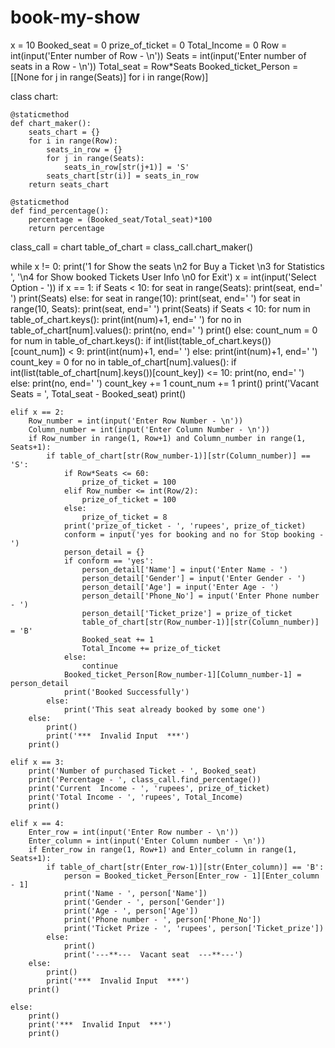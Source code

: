 # book-my-show
x = 10
Booked_seat = 0
prize_of_ticket = 0
Total_Income = 0
Row = int(input('Enter number of Row - \n'))
Seats = int(input('Enter number of seats in a Row - \n'))
Total_seat = Row*Seats
Booked_ticket_Person = [[None for j in range(Seats)] for i in range(Row)]

class chart:

    @staticmethod
    def chart_maker():
        seats_chart = {}
        for i in range(Row):
            seats_in_row = {}
            for j in range(Seats):
                seats_in_row[str(j+1)] = 'S'
            seats_chart[str(i)] = seats_in_row
        return seats_chart

    @staticmethod
    def find_percentage():
        percentage = (Booked_seat/Total_seat)*100
        return percentage

class_call = chart
table_of_chart = class_call.chart_maker()

while x != 0:
    print('1 for Show the seats \n2 for Buy a Ticket \n3 for Statistics ',
          '\n4 for Show booked Tickets User Info \n0 for Exit')
    x = int(input('Select Option - '))
    if x == 1:
        if Seats < 10:
            for seat in range(Seats):
                print(seat, end='  ')
            print(Seats)
        else:
            for seat in range(10):
                print(seat, end='  ')
            for seat in range(10, Seats):
                print(seat, end=' ')
            print(Seats)
        if Seats < 10:
            for num in table_of_chart.keys():
                print(int(num)+1, end='  ')
                for no in table_of_chart[num].values():
                    print(no, end='  ')
                print()
        else:
            count_num = 0
            for num in table_of_chart.keys():
                if int(list(table_of_chart.keys())[count_num]) < 9:
                    print(int(num)+1, end='  ')
                else:
                    print(int(num)+1, end=' ')
                count_key = 0
                for no in table_of_chart[num].values():
                    if int(list(table_of_chart[num].keys())[count_key]) <= 10:
                        print(no, end='  ')
                    else:
                        print(no, end='  ')
                    count_key += 1
                count_num += 1
                print()
        print('Vacant Seats = ', Total_seat - Booked_seat)
        print()

    elif x == 2:
        Row_number = int(input('Enter Row Number - \n'))
        Column_number = int(input('Enter Column Number - \n'))
        if Row_number in range(1, Row+1) and Column_number in range(1, Seats+1):
            if table_of_chart[str(Row_number-1)][str(Column_number)] == 'S':
                if Row*Seats <= 60:
                    prize_of_ticket = 100
                elif Row_number <= int(Row/2):
                    prize_of_ticket = 100
                else:
                    prize_of_ticket = 8
                print('prize_of_ticket - ', 'rupees', prize_of_ticket)
                conform = input('yes for booking and no for Stop booking - ')
                person_detail = {}
                if conform == 'yes':
                    person_detail['Name'] = input('Enter Name - ')
                    person_detail['Gender'] = input('Enter Gender - ')
                    person_detail['Age'] = input('Enter Age - ')
                    person_detail['Phone_No'] = input('Enter Phone number - ')
                    person_detail['Ticket_prize'] = prize_of_ticket
                    table_of_chart[str(Row_number-1)][str(Column_number)] = 'B'
                    Booked_seat += 1
                    Total_Income += prize_of_ticket
                else:
                    continue
                Booked_ticket_Person[Row_number-1][Column_number-1] = person_detail
                print('Booked Successfully')
            else:
                print('This seat already booked by some one')
        else:
            print()
            print('***  Invalid Input  ***')
        print()

    elif x == 3:
        print('Number of purchased Ticket - ', Booked_seat)
        print('Percentage - ', class_call.find_percentage())
        print('Current  Income - ', 'rupees', prize_of_ticket)
        print('Total Income - ', 'rupees', Total_Income)
        print()

    elif x == 4:
        Enter_row = int(input('Enter Row number - \n'))
        Enter_column = int(input('Enter Column number - \n'))
        if Enter_row in range(1, Row+1) and Enter_column in range(1, Seats+1):
            if table_of_chart[str(Enter_row-1)][str(Enter_column)] == 'B':
                person = Booked_ticket_Person[Enter_row - 1][Enter_column - 1]
                print('Name - ', person['Name'])
                print('Gender - ', person['Gender'])
                print('Age - ', person['Age'])
                print('Phone number - ', person['Phone_No'])
                print('Ticket Prize - ', 'rupees', person['Ticket_prize'])
            else:
                print()
                print('---**---  Vacant seat  ---**---')
        else:
            print()
            print('***  Invalid Input  ***')
        print()

    else:
        print()
        print('***  Invalid Input  ***')
        print()
        
